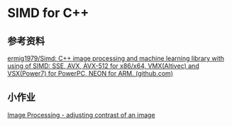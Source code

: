 # SIMD for C++

## 参考资料

[ermig1979/Simd: C++ image processing and machine learning library with using of SIMD: SSE, AVX, AVX-512 for x86/x64, VMX(Altivec) and VSX(Power7) for PowerPC, NEON for ARM. (github.com)](https://github.com/ermig1979/Simd)



## 小作业

[Image Processing - adjusting contrast of an image](./image-contrast/README.md)
